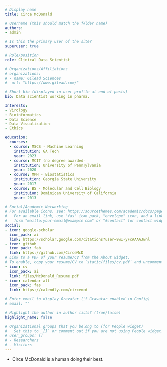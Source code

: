 ```yaml
---
# Display name
title: Circe McDonald

# Username (this should match the folder name)
authors:
- admin

# Is this the primary user of the site?
superuser: true

# Role/position
role: Clinical Data Scientist

# Organizations/Affiliations
# organizations:
# - name: Gilead Sciences
#  url: "https://www.gilead.com/"

# Short bio (displayed in user profile at end of posts)
bio: Data scientist working in pharma.

Interests:
- Virology
- Bioinformatics
- Data Science
- Data Visualization
- Ethics

education:
  courses:
  - course: MSCS - Machine Learning
    institution: GA Tech
    year: 2023 
  - course: MCIT (no degree awarded)
    institution: University of Pennsylvania 
    year: 2020
  - course: MPH - Biostatistics
    institution: Georgia State University
    year: 2017
  - course: BS - Molecular and Cell Biology
    instituion: Dominican University of California 
    year: 2013

# Social/Academic Networking
# For available icons, see: https://sourcethemes.com/academic/docs/page-builder/#icons
#   For an email link, use "fas" icon pack, "envelope" icon, and a link in the
#   form "mailto:your-email@example.com" or "#contact" for contact widget.
social:
- icon: google-scholar
  icon_pack: ai
  link: https://scholar.google.com/citations?user=9wI-yFcAAAAJ&hl
- icon: github
  icon_pack: fab
  link: https://github.com/CirceMcD
# Link to a PDF of your resume/CV from the About widget.
# To enable, copy your resume/CV to `static/files/cv.pdf` and uncomment the lines below.
- icon: cv
  icon_pack: ai
  link: files/McDonald_Resume.pdf
- icon: calendar-alt
  icon_pack: fas
  link: https://calendly.com/circemcd

# Enter email to display Gravatar (if Gravatar enabled in Config)
# email: ""

# Highlight the author in author lists? (true/false)
highlight_name: false

# Organizational groups that you belong to (for People widget)
#   Set this to `[]` or comment out if you are not using People widget.
# user_groups: []
# - Researchers
# - Visitors
---
```

- Circe McDonald is a human doing their best. 
